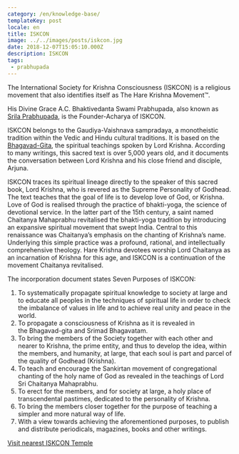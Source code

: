 ```yaml
---
category: /en/knowledge-base/
templateKey: post
locale: en
title: ISKCON
image: ../../images/posts/iskcon.jpg
date: 2018-12-07T15:05:10.000Z
description: ISKCON
tags:
 - prabhupada
---
```


The International Society for Krishna Consciousness (ISKCON) is a religious movement that also identifies itself as The Hare Krishna Movement™.

His Divine Grace A.C. Bhaktivedanta Swami Prabhupada, also known as [Srila Prabhupada](/en/srila-prabhupada), is the Founder-Acharya of ISKCON.

ISKCON belongs to the Gaudiya-Vaishnava sampradaya, a monotheistic tradition within the Vedic and Hindu cultural traditions.
It is based on the [Bhagavad-Gita](/en/bhagavad-gita), the spiritual teachings spoken by Lord Krishna. According to many writings, this sacred text is over 5,000 years old, and it documents the conversation between Lord Krishna and his close friend and disciple, Arjuna.

ISKCON traces its spiritual lineage directly to the speaker of this sacred book, Lord Krishna, who is revered as the Supreme Personality of Godhead. The text teaches that the goal of life is to develop love of God, or Krishna. Love of God is realised through the practice of bhakti-yoga, the science of devotional service.
In the latter part of the 15th century, a saint named Chaitanya Mahaprabhu revitalised the bhakti-yoga tradition by introducing an expansive spiritual movement that swept India. Central to this renaissance was Chaitanya’s emphasis on the chanting of Krishna’s name. Underlying this simple practice was a profound, rational, and intellectually comprehensive theology. Hare Krishna devotees worship Lord Chaitanya as an incarnation of Krishna for this age, and ISKCON is a continuation of the movement Chaitanya revitalised.

The incorporation document states Seven Purposes of ISKCON:

1. To systematically propagate spiritual knowledge to society at large and to educate all peoples in the techniques of spiritual life in order to check the imbalance of values in life and to achieve real unity and peace in the world.
2. To propagate a consciousness of Krishna as it is revealed in the Bhagavad-gita and Srimad Bhagavatam.
3. To bring the members of the Society together with each other and nearer to Krishna, the prime entity, and thus to develop the idea, within the members, and humanity, at large, that each soul is part and parcel of the quality of Godhead (Krishna).
4. To teach and encourage the Sankirtan movement of congregational chanting of the holy name of God as revealed in the teachings of Lord Sri Chaitanya Mahaprabhu.
5. To erect for the members, and for society at large, a holy place of transcendental pastimes, dedicated to the personality of Krishna.
6. To bring the members closer together for the purpose of teaching a simpler and more natural way of life.
7. With a view towards achieving the aforementioned purposes, to publish and distribute periodicals, magazines, books and other writings.


[Visit nearest ISKCON Temple](http://centres.iskcon.org)
